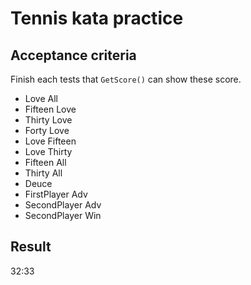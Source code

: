 ﻿# Tennis kata practice

## Acceptance criteria

Finish each tests that `GetScore()` can show these score.
- Love All
- Fifteen Love
- Thirty Love
- Forty Love
- Love Fifteen
- Love Thirty
- Fifteen All
- Thirty All
- Deuce
- FirstPlayer Adv
- SecondPlayer Adv
- SecondPlayer Win

## Result
32:33